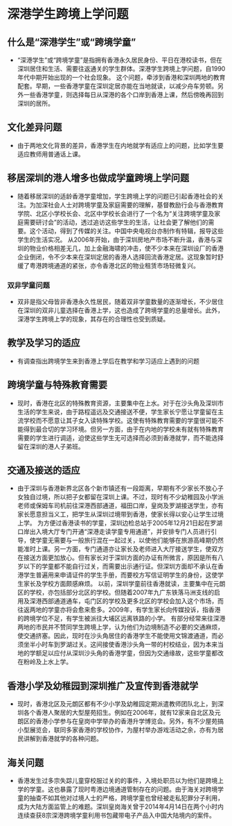 # 深港学生跨境上学问题

## 什么是“深港学生”或“跨境学童”

- “深港学生”或“跨境学童”是指拥有香港永久居民身份、平日在港校读书，但在深圳居住和生活、需要往返通关的学生群体。深港学生跨境上学问题，自1990年代中期开始出现的一个社会现象。
这个问题，牵涉到香港和深圳两地的教育配套。早期，一些香港学童在深圳定居亦能在当地就读，以减少舟车劳顿。另外一些香港学童，则选择每日从深港的各个口岸到香港上课，然后傍晚再回到深圳的居所。

## 文化差异问题

- 由于两地文化背景的差异，香港学生在内地就学有适应上的问题，比如学生要适应教师用普通话上课。

## 移居深圳的港人增多也做成学童跨境上学问题

- 随着移居深圳的适龄香港学童增加，学生跨境上学的问题已引起香港社会的关注。为加深社会人士对跨境学童及家庭需要的理解，基督教励行会与香港教育学院、北区小学校长会、北区中学校长会进行了一个名为“关注跨境学童及家庭需要研讨会”的活动，透过追访这些学生的生活，让社会更了解他们的需要。这个活动，得到了传媒的关注。中国中央电视台亦制作有特辑，报导这些学生的生活实况。
从2006年开始，由于深圳房地产市场不断升温，香港与深圳的物业价格相差无几，加上金融海啸的冲击，使不少本来在深圳设厂的香港企业倒闭，令不少本来在深圳定居的香港人选择回流香港定居。这现象暂时舒缓了粤港跨境通道的紧张，亦令香港北区的物业租赁市场轻微复兴。

### 双非学童问题

- 双非是指父母皆非香港永久性居民，随着双非学童数量的逐渐增长，不少居住在深圳的双非儿童选择在香港上学，这也造成了跨境学童的总量增长。此外，深港学生跨境上学的现象，其存在的合理性也受到质疑。

## 教学及学习的适应

- 有调查指出跨境学生来到香港上学后在教学和学习适应上遇到的问题

## 跨境学童与特殊教育需要

- 现时，香港在北区的特殊教育资源，主要集中在上水。对于在沙头角及深圳市生活的学生来说，由于路程遥远及交通接送不便，学生家长宁愿让学童留在主流学校而不愿意让其子女入读特殊学校。这使有特殊教育需要的学童很可能不能得到最合切的学习环境。但另一方面，由于在内地的学校未有就有特殊教育需要的学生进行调适，迫使这些学生无可选择而必须到香港就学，而不能选择留在深圳的港人子弟班。

## 交通及接送的适应

- 由于深圳与香港新界北区各个新市镇还有一段距离，早期有不少家长不放心子女独自过境，所以把子女都留在深圳上课。不过，现时有不少幼稚园及小学派老师或保姆车司机前往深港西部通道，福田口岸，皇岗及罗湖接送学生，亦有家长愿意担当义工，把学生从深圳过境带到香港，使家长得以安心让学生过境上学。
为方便过香港读书的学童，深圳边检总站于2005年12月21日起在罗湖口岸出入境大厅专门开通“深港走读学童专用通道”，并安排专门人员进行引导，使学童无需要与一般旅行混在一起过关，以使他们能够在旅游高峰期仍然能准时上课。另一方面，专门通道亦让家长及老师进入大厅接送学生，使双方在接送方面更加放心。但有家长对于深圳方面的办证有所微言，原因是所有八岁以下的学童都不能自行过关，而需要出示通行证。但深圳方面却不承认在香港学生普遍用来申请证件的学生手册，而要校方写信证明学生的身份，这使学生家长及学校方面颇感麻烦。
以前，深圳学童前往香港就读，主要集中在元朗区的学校，亦包括部分北区的学校。但随着2007年九广东铁落马洲支线的启用及深港西部通道通车，屯门区的学校及更多北区的学校会加入这个市场，而往返两地的学童亦将会愈来愈多。2009年，有学生家长向传媒投诉，指香港的跨境学位不足，有学生被派往大埔区远离铁路的小学。
有部分经常来往深港两地的市民并不赞同学生跨境上学，认为他们为边境制造不必要的交通麻烦，使交通挤塞。因此，现时在沙头角居住的香港学生不能使用文锦渡通道，而必须坐半小时车到罗湖过关。这间接使香港沙头角一带的村校结业，因为本来当地的学额足以应付从深圳沙头角的香港学童，但因为交通缘故，这些学童都改在粉岭及上水上学。

## 香港小学及幼稚园到深圳推广及宣传到香港就学

- 现时，香港北区及元朗区都有不少小学及幼稚园定期派遣教师团队北上，到深圳各个香港人聚居的大型屋苑招生。例如在2006年，就有12家来自北区及元朗区的香港小学参与在皇岗中学举办的香港升学博览会。另外，有不少屋苑搞小型展览会，联同多家香港的学校协作，为屋村举办游戏活动之余，亦有为居民讲解到香港就学的各种问题。

## 海关问题

- 香港发生过多宗失踪儿童穿校服过关的的事件，入境处职员以为他们是跨境上学的学童。这也暴露了现时粤港边境通道管制存在的问题。由于海关对跨境学童的抽查不如其他对过境人士的严格，跨境学童也曾经被走私犯罪分子利用，成为大陆方面监管上的难题。深圳皇岗海关曾于2014年4月14日在两个小时内连续查获8宗深港跨境学童利用书包藏带电子产品入中国大陆境内的案件。
